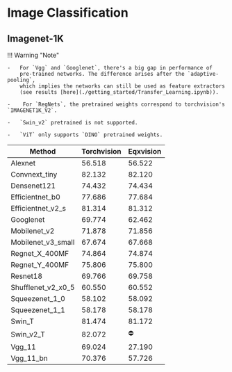 # Image Classification

## Imagenet-1K 


!!! Warning "Note"

    -   For `Vgg` and `Googlenet`, there's a big gap in performance of 
        pre-trained networks. The difference arises after the `adaptive-pooling`,
        which implies the networks can still be used as feature extractors 
        (see results [here](./getting_started/Transfer_Learning.ipynb)).
    
    -    For `RegNets`, the pretrained weights correspond to torchvision's `IMAGENET1K_V2`.
    
    -   `Swin_v2` pretrained is not supported. 
    
    -   `ViT` only supports `DINO` pretrained weights.


| Method             | Torchvision | Eqxvision  |
|--------------------|-------------|------------|
| Alexnet            | 56.518      | 56.522     |
| Convnext_tiny      | 82.132      | 82.120     |
| Densenet121        | 74.432      | 74.434     |
| Efficientnet_b0    | 77.686      | 77.684     |
| Efficientnet_v2_s  | 81.314      | 81.312     |
| Googlenet          | 69.774      | 62.462     |
| Mobilenet_v2       | 71.878      | 71.856     |
| Mobilenet_v3_small | 67.674      | 67.668     |
| Regnet_X_400MF     | 74.864      | 74.874     |
| Regnet_Y_400MF     | 75.806      | 75.800     |
| Resnet18           | 69.766      | 69.758     |
| Shufflenet_v2_x0_5 | 60.550      | 60.552     |
| Squeezenet_1_0     | 58.102      | 58.092     |
| Squeezenet_1_1     | 58.178      | 58.178     |
| Swin_T             | 81.474      | 81.172     |
| Swin_v2_T          | 82.072      | :no_entry: |
| Vgg_11             | 69.024      | 27.190     |
| Vgg_11_bn          | 70.376      | 57.726     |
